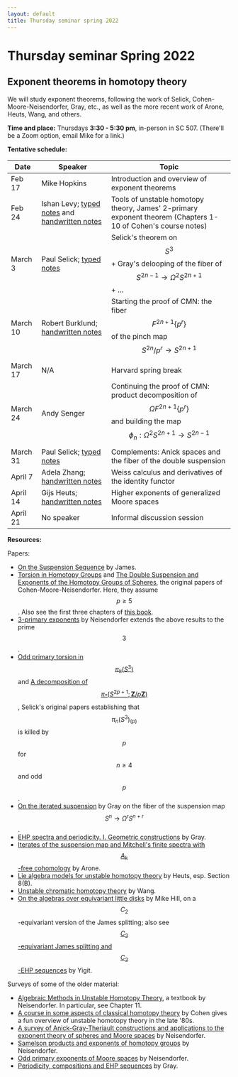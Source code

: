 ```yaml
---
layout: default
title: Thursday seminar spring 2022
---
```

<script type="text/javascript" async=""
src="https://www.google-analytics.com/analytics.js"></script>
<script async=""
src="https://www.googletagmanager.com/gtag/js?id=UA-109004213-1"></script>
<script>
  window.dataLayer = window.dataLayer || [];
    function gtag(){dataLayer.push(arguments);}
      gtag('js', new Date());

        gtag('config', 'UA-109004213-1');
</script>
<script type="text/javascript"
src="https://cdn.mathjax.org/mathjax/latest/MathJax.js?config=TeX-AMS-MML_HTMLorMML">
</script>


<h1>Thursday seminar Spring 2022</h1>
<h2>Exponent theorems in homotopy theory</h2>

We will study exponent theorems, following the work of Selick,
Cohen-Moore-Neisendorfer, Gray, etc., as well as the more recent work of Arone,
Heuts, Wang, and others.

<b>Time and place:</b> Thursdays <b>3:30 - 5:30 pm</b>, in-person in SC 507.
(There'll be a Zoom option, email Mike for a link.)

<b>Tentative schedule:</b>

| Date | Speaker | Topic |
| --------------- | --------------- | --------------- |
| Feb 17 | Mike Hopkins | Introduction and overview of exponent theorems |
| Feb 24 | Ishan Levy; <a href = "/files/thursday-spring-2022/ishan-thursday-typed.pdf">typed notes</a> and <a href = "/files/thursday-spring-2022/ishan-thursday-handwritten.pdf">handwritten notes</a> | Tools of unstable homotopy theory, James' 2-primary exponent theorem (Chapters 1-10 of Cohen's course notes) |
| March 3 | Paul Selick; <a href = "/files/thursday-spring-2022/selick-notes.pdf">typed notes</a> | Selick's theorem on $$S^3$$ + Gray's delooping of the fiber of $$S^{2n-1} \to \Omega^2 S^{2n+1}$$ + ... |
| March 10 | Robert Burklund; <a href="/files/thursday-spring-2022/robert-cmn.pdf">handwritten notes</a> | Starting the proof of CMN: the fiber $$F^{2n+1}\{p^r\}$$ of the pinch map $$S^{2n}/p^r \to S^{2n+1}$$ |
| March 17 | N/A | Harvard spring break |
| March 24 | Andy Senger | Continuing the proof of CMN: product decomposition of $$\Omega F^{2n+1}\{p^r\}$$ and building the map $$\phi_n: \Omega^2 S^{2n+1} \to S^{2n-1}$$ |
| March 31 | Paul Selick; <a href = "/files/thursday-spring-2022/selick-notes.pdf">typed notes</a> | Complements: Anick spaces and the fiber of the double suspension |
| April 7 | Adela Zhang; <a href = "/files/thursday-spring-2022/adela-weiss.pdf">handwritten notes</a> | Weiss calculus and derivatives of the identity functor |
| April 14 | Gijs Heuts; <a href = "/files/thursday-spring-2022/heuts-thursday.pdf">handwritten notes</a> | Higher exponents of generalized Moore spaces |
| April 21 | No speaker | Informal discussion session |

<b>Resources:</b>

Papers:
* <a href = "https://www.jstor.org/stable/1969666">On the Suspension
  Sequence</a> by James.
* <a href = "https://www.jstor.org/stable/1971269">Torsion in Homotopy
  Groups</a> and <a href = "https://www.jstor.org/stable/1971238">The Double
Suspension and Exponents of the Homotopy Groups of Spheres</a>, the original
papers of Cohen-Moore-Neisendorfer. Here, they assume $$p\geq 5$$. Also see the
first three chapters of <a href =
"https://www.degruyter.com/document/doi/10.1515/9781400882113/html">this
book</a>.
* <a href =
  "https://www.cambridge.org/core/journals/mathematical-proceedings-of-the-cambridge-philosophical-society/article/abs/3primary-exponents/38E244164D7229892A81BA61322F1937">3-primary
exponents</a> by Neisendorfer extends the above results to the prime $$3$$.
* <a href =
  "https://www.sciencedirect.com/science/article/pii/0040938378900071">Odd
primary torsion in $$\pi_k(S^3)$$</a> and <a href =
"https://www.sciencedirect.com/science/article/pii/0040938381900367">A
decomposition of $$\pi_\ast(S^{2p+1}; \mathbf{Z}/p\mathbf{Z})$$</a>, Selick's
original papers establishing that $$\pi_n(S^3)_{(p)}$$ is killed by $$p$$ for
$$n\geq 4$$ and odd $$p$$.
* <a href =
  "https://www.sciencedirect.com/science/article/pii/0040938388900110">On the iterated suspension</a> by Gray on the fiber of the suspension map $$S^n \to \Omega^r S^{n+r}$$.
* <a href = "https://www.jstor.org/stable/2154668">EHP spectra and periodicity.
  I. Geometric constructions</a> by Gray.
* <a href =
  "https://www.intlpress.com/site/pub/pages/journals/items/mrl/content/vols/0005/0004/a006/">Iterates
of the suspension map and Mitchell's finite spectra with $$A_k$$-free
cohomology</a> by Arone.
* <a href = "https://arxiv.org/pdf/1907.13055.pdf">Lie algebra models for
  unstable homotopy theory</a> by Heuts, esp. Section 8(B).
* <a href = "https://dspace.mit.edu/handle/1721.1/99321">Unstable chromatic homotopy theory</a> by Wang.
* <a href = "https://arxiv.org/abs/1709.02005">On the algebras over equivariant little disks</a> by Mike Hill, on a $$C_2$$-equivariant version of the James splitting; also see <a href = "https://www.sciencedirect.com/science/article/abs/pii/S0166864120304272?via%3Dihub">$$C_2$$-equivariant James splitting and $$C_2$$-EHP sequences</a> by Yigit.

Surveys of some of the older material:
* <a href =
  "https://people.math.rochester.edu/faculty/jnei/exalgmethod.pdf">Algebraic
Methods in Unstable Homotopy Theory</a>, a textbook by Neisendorfer. In
particular, see Chapter 11.
* <a href = "https://link.springer.com/chapter/10.1007/BFb0078738">A course in some aspects of classical homotopy theory</a> by Cohen gives a fun overview of unstable homotopy theory in the late '80s.
* <a href = "http://www.ams.org/books/conm/265/">A survey of
  Anick-Gray-Theriault constructions and applications to the exponent theory of
spheres and Moore spaces</a> by Neisendorfer.
* <a href =
  "https://people.math.rochester.edu/faculty/jnei/sam%20and%20exp.pdf">Samelson products and exponents of homotopy groups</a> by Neisendorfer.
* <a href = "https://people.math.rochester.edu/faculty/jnei/mooreexp.pdf">Odd primary exponents of Moore spaces</a> by Neisendorfer.
* <a href =
  "https://people.math.rochester.edu/faculty/doug/otherpapers/gray4.pdf">Periodicity,
compositions and EHP sequences</a> by Gray.
